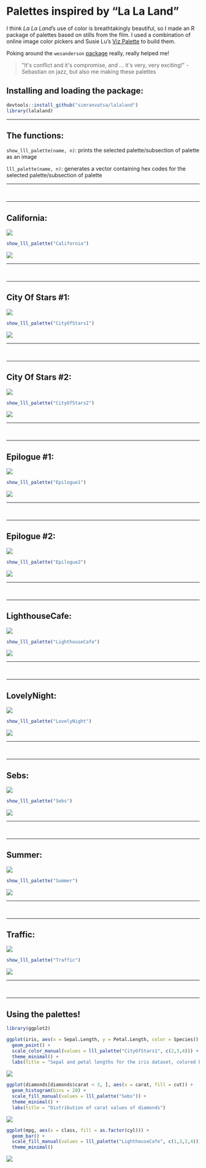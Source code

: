 # Palettes inspired by “La La Land”

I think *La La Land*’s use of color is breathtakingly beautiful, so I
made an R package of palettes based on stills from the film. I used a
combination of online image color pickers and Susie Lu’s [Viz
Palette](https://projects.susielu.com/viz-palette) to build
    them.

Poking around the `wesanderson` [package](https://github.com/karthik/wesanderson) really, really helped me!

> "It's conflict and it's compromise, and ... it's very, very exciting!" - Sebastian on jazz, but also me making these palettes

## Installing and loading the package:

``` r
devtools::install_github("simranvatsa/lalaland")
library(lalaland)
```

-----

## The functions:

`show_lll_palette(name, n)`: prints the selected palette/subsection of
palette as an image

`lll_palette(name, n)`: generates a vector containing hex codes for
the selected palette/subsection of palette

-----

<br/>

-----

## California:

![](stills/california.jpeg)

``` r
show_lll_palette("California")
```

![](README_files/figure-gfm/unnamed-chunk-3-1.png)<!-- -->

-----

<br/>

-----

## City Of Stars \#1:

![](stills/cityofstars1.jpeg)

``` r
show_lll_palette("CityOfStars1")
```

![](README_files/figure-gfm/unnamed-chunk-4-1.png)<!-- -->

-----

<br/>

-----

## City Of Stars \#2:

![](stills/cityofstars2.jpeg)

``` r
show_lll_palette("CityOfStars2")
```

![](README_files/figure-gfm/unnamed-chunk-5-1.png)<!-- -->

-----

<br/>

-----

## Epilogue \#1:

![](stills/epilogue1.jpeg)

``` r
show_lll_palette("Epilogue1")
```

![](README_files/figure-gfm/unnamed-chunk-6-1.png)<!-- -->

-----

<br/>

-----

## Epilogue \#2:

![](stills/epilogue2.jpeg)

``` r
show_lll_palette("Epilogue2")
```

![](README_files/figure-gfm/unnamed-chunk-7-1.png)<!-- -->

-----

<br/>

-----

## LighthouseCafe:

![](stills/lighthousecafe.jpeg)

``` r
show_lll_palette("LighthouseCafe")
```

![](README_files/figure-gfm/unnamed-chunk-8-1.png)<!-- -->

-----

<br/>

-----

## LovelyNight:

![](stills/lovelynight.jpeg)

``` r
show_lll_palette("LovelyNight")
```

![](README_files/figure-gfm/unnamed-chunk-9-1.png)<!-- -->

-----

<br/>

-----

## Sebs:

![](stills/sebs.jpeg)

``` r
show_lll_palette("Sebs")
```

![](README_files/figure-gfm/unnamed-chunk-10-1.png)<!-- -->

-----

<br/>

-----

## Summer:

![](stills/summer.jpeg)

``` r
show_lll_palette("Summer")
```

![](README_files/figure-gfm/unnamed-chunk-11-1.png)<!-- -->

-----

<br/>

-----

## Traffic:

![](stills/traffic.jpeg)

``` r
show_lll_palette("Traffic")
```

![](README_files/figure-gfm/unnamed-chunk-12-1.png)<!-- -->

-----

<br/>

-----

## Using the palettes\!

``` r
library(ggplot2)

ggplot(iris, aes(x = Sepal.Length, y = Petal.Length, color = Species)) +
  geom_point() +
  scale_color_manual(values = lll_palette("CityOfStars1", c(2,3,4))) +
  theme_minimal() +
  labs(title = "Sepal and petal lengths for the iris dataset, colored by species")
```

![](README_files/figure-gfm/unnamed-chunk-13-1.png)<!-- -->

``` r
ggplot(diamonds[diamonds$carat < 3, ], aes(x = carat, fill = cut)) +
  geom_histogram(bins = 20) +
  scale_fill_manual(values = lll_palette("Sebs")) +
  theme_minimal() +
  labs(title = "Distribution of carat values of diamonds")
```

![](README_files/figure-gfm/unnamed-chunk-13-2.png)<!-- -->

``` r
ggplot(mpg, aes(x = class, fill = as.factor(cyl))) +
  geom_bar() +
  scale_fill_manual(values = lll_palette("LighthouseCafe", c(1,3,2,4))) +
  theme_minimal()
```

![](README_files/figure-gfm/unnamed-chunk-13-3.png)<!-- -->
